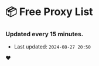 # :package: Free Proxy List
### Updated every 15 minutes.

- Last updated: `2024-08-27 20:50`

:heart:
